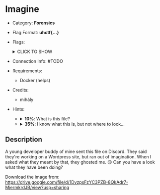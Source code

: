 # Imagine
* Category: **Forensics**

* Flag Format: **uhctf{...}**

* Flags: <details><summary>CLICK TO SHOW</summary><ul><ul>
<li>static: <code>uhctf{it-is-zips-all-the-way-down-b2a250}</code></li>
</ul></ul></details>

* Connection Info: \#TODO

* Requirements:
    * Docker (helps)

* Credits:
    * mihály

* Hints: <ul><ul>
<li><details>
    <summary><strong>10%</strong>: What is this file?</summary>
    The `tar` archive is an exported Docker image! Try loading it into your local registry.
</details></li>
<li><details>
    <summary><strong>35%</strong>: I know what this is, but not where to look...</summary>
    This developer loves changing how their website looks. Maybe there are some artifacts left from their experimenting?
</details></li>
</ul></ul>

## Description
A young developer buddy of mine sent this file on Discord. They said they're working on a Wordpress site, but ran out of imagination. When I asked what they meant by that, they ghosted me. 🙃 Can you have a look what they have been doing?

Download the image from: https://drive.google.com/file/d/1DvzpsFzYC3PZB-8QkAdr7-MjermkrdJB/view?usp=sharing
